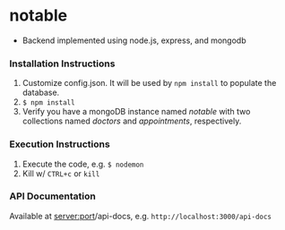 # notable 
* Backend implemented using node.js, express, and mongodb

### Installation Instructions
1. Customize config.json.  It will be used by `npm install` to populate the database.
2. `$ npm install`
3. Verify you have a mongoDB instance named *notable* with two collections named *doctors* and *appointments*, respectively.

### Execution Instructions

1. Execute the code, e.g. `$ nodemon`
2. Kill w/ `CTRL+c` or `kill`

### API Documentation
Available at <server:port>/api-docs, e.g. `http://localhost:3000/api-docs`
